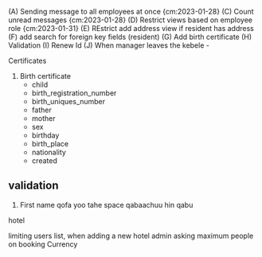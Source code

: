 
(A) Sending message to all employees at once {cm:2023-01-28}
(C) Count unread messages {cm:2023-01-28}
(D) Restrict views based on employee role {cm:2023-01-31}
(E) REstrict add address view if resident has address
(F) add search for foreign key fields (resident)
(G) Add birth certificate 
(H) Validation
(I) Renew Id
(J) When manager leaves the kebele -





Certificates
1. Birth certificate
   - child
   - birth_registration_number
   - birth_uniques_number
   - father
   - mother
   - sex
   - birthday 
   - birth_place
   - nationality
   - created
   


## validation
1. First name qofa yoo tahe space qabaachuu hin qabu





hotel

limiting users list, when adding a new hotel admin
asking maximum people on booking
Currency
